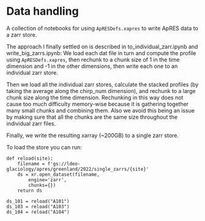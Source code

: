 # Data handling

A collection of notebooks for using `ApRESDefs.xapres` to write ApRES data to a zarr store.

The approach I finally settled on is described in to_individual_zarr.ipynb and write_big_zarrs.ipynb: We load each dat file in turn and compute the profile using `ApRESDefs.xapres`, then rechunk to a chunk size of 1 in the time dimension and -1 in the other dimensions, then write each one to an individual zarr store. 

Then we load all the individual zarr stores, calculate the stacked profiles (by taking the average along the chirp_num dimension), and rechunk to a large chunk size along the time dimension. Rechunking in this way does not cause too much difficulty memory-wise because it is gathering together many small chunks and combining them. Also we avoid this being an issue by making sure that all the chunks are the same size throughout the individual zarr files. 

Finally, we write the resulting xarray (~200GB) to a single zarr store. 

To load the store you can run:
```
def reload(site):
    filename = f'gs://ldeo-glaciology/apres/greenland/2022/single_zarrs/{site}'
    ds = xr.open_dataset(filename,
        engine='zarr', 
        chunks={}) 
    return ds

ds_101 = reload("A101")
ds_103 = reload("A103")
ds_104 = reload("A104")

```